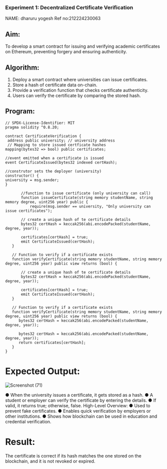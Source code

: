 ### Experiment 1: Decentralized Certificate Verification
NAME: dharuru yogesh
Ref no:212224230063
## Aim:
  To develop a smart contract for issuing and verifying academic certificates on Ethereum, preventing forgery and ensuring authenticity.
## Algorithm:
1. Deploy a smart contract where universities can issue certificates.
2. Store a hash of certificate data on-chain.
3. Provide a verification function that checks certificate authenticity.
4. Users can verify the certificate by comparing the stored hash.
## Program:
```
// SPDX-License-Identifier: MIT
pragma solidity ^0.8.20;

contract CertificateVerification {
 address public university; // university address
 // Mapping to store issued certficate hashes
mapping(bytes32 => bool) public certificates; 

//event emitted when a certificate is issued
event CertificateIssued(bytes32 indexed certHash);

//construtor sets the deployer (university)
constructor() {
university = msg.sender; 
}

       //function to issue certificate (only university can call)
       function issueCertificate(string memory studentName, string memory degree, uint256 year) public {
           require(msg.sender == university, "Only university can issue certificates");

       // create a unique hash of te certificate details
       bytes32 certHash = keccak256(abi.encodePacked(studentName, degree, year));

       certificates[certHash] = true;
       emit CertificateIssued(certHash);
   }

   // Function to verify if a certificate exists
   function verifyCertificate(string memory studentName, string memory degree, uint256 year) public view returns (bool) {

       // create a unique hash of te certificate details
       bytes32 certHash = keccak256(abi.encodePacked(studentName, degree, year));

       certificates[certHash] = true;
       emit CertificateIssued(certHash);
   }

   // Function to verify if a certificate exists
   function verifyCertificate(string memory studentName, string memory degree, uint256 year) public view returns (bool) {
      bytes32 certHash = keccak256(abi.encodePacked(studentName, degree, year));

      bytes32 certHash = keccak256(abi.encodePacked(studentName, degree, year));
      return certificates[certHash];
   }
}  
```
# Expected Output:
![Screenshot (71)](https://github.com/user-attachments/assets/85a01d95-9361-434b-af7c-493b6a0ab0ab)

● When the university issues a certificate, it gets stored as a hash.
● A student or employer can verify the certificate by entering the details.
● If valid, it returns true; otherwise, false.
High-Level Overview:
● Used to prevent fake certificates.
● Enables quick verification by employers or other institutions.
● Shows how blockchain can be used in education and credential verification.
# Result:
The certificate is correct if its hash matches the one stored on the blockchain, and it is not revoked or expired.
